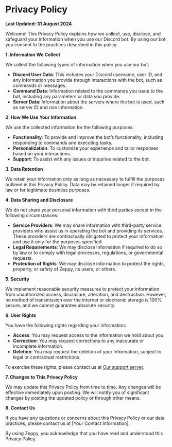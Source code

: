 # Privacy Policy

**Last Updated: 31 August 2024**

Welcome! This Privacy Policy explains how we collect, use, disclose, and safeguard your information when you use our Discord bot. By using our bot, you consent to the practices described in this policy.

**1. Information We Collect**

We collect the following types of information when you use our bot:

- **Discord User Data**: This includes your Discord username, user ID, and any information you provide through interactions with the bot, such as commands or messages.
- **Command Data**: Information related to the commands you issue to the bot, including any parameters or data you provide.
- **Server Data**: Information about the servers where the bot is used, such as server ID and role information.

**2. How We Use Your Information**

We use the collected information for the following purposes:

- **Functionality**: To provide and improve the bot’s functionality, including responding to commands and executing tasks.
- **Personalization**: To customize your experience and tailor responses based on your interactions.
- **Support**: To assist with any issues or inquiries related to the bot.

**3. Data Retention**

We retain your information only as long as necessary to fulfill the purposes outlined in this Privacy Policy. Data may be retained longer if required by law or for legitimate business purposes.

**4. Data Sharing and Disclosure**

We do not share your personal information with third parties except in the following circumstances:

- **Service Providers**: We may share information with third-party service providers who assist us in operating the bot and providing its services. These providers are contractually obligated to protect your information and use it only for the purposes specified.
- **Legal Requirements**: We may disclose information if required to do so by law or to comply with legal processes, regulations, or governmental requests.
- **Protection of Rights**: We may disclose information to protect the rights, property, or safety of Zeppy, its users, or others.

**5. Security**

We implement reasonable security measures to protect your information from unauthorized access, disclosure, alteration, and destruction. However, no method of transmission over the internet or electronic storage is 100% secure, and we cannot guarantee absolute security.

**6. User Rights**

You have the following rights regarding your information:

- **Access**: You may request access to the information we hold about you.
- **Correction**: You may request corrections to any inaccurate or incomplete information.
- **Deletion**: You may request the deletion of your information, subject to legal or contractual restrictions.

To exercise these rights, please contact us at [Our support server](https://discord.gg/2HthVB9FEv).

**7. Changes to This Privacy Policy**

We may update this Privacy Policy from time to time. Any changes will be effective immediately upon posting. We will notify you of significant changes by posting the updated policy or through other means.

**8. Contact Us**

If you have any questions or concerns about this Privacy Policy or our data practices, please contact us at [Your Contact Information].

By using Zeppy, you acknowledge that you have read and understood this Privacy Policy.

